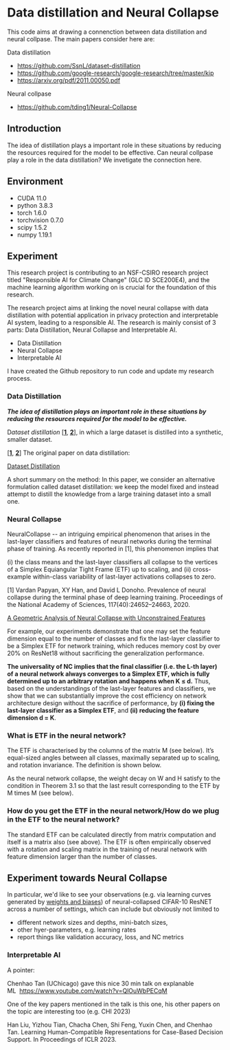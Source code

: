 # Data distillation and Neural Collapse

This code aims at drawing a connenction between data distillation and neural collpase. The main papers consider here are:

Data distillation
- https://github.com/SsnL/dataset-distillation
- https://github.com/google-research/google-research/tree/master/kip
- https://arxiv.org/pdf/2011.00050.pdf

Neural collpase
- https://github.com/tding1/Neural-Collapse

## Introduction
The idea of distillation plays a important role in these situations by reducing the resources required for the model to be effective. Can neural collpase play a role in the data distillation? We invetigate the connection here.

## Environment

- CUDA 11.0
- python 3.8.3
- torch 1.6.0
- torchvision 0.7.0
- scipy 1.5.2
- numpy 1.19.1

## Experiment

This research project is contributing to an NSF-CSIRO research project titled "Responsible AI for Climate Change" (GLC ID SCE200E4), and the machine learning algorithm working on is crucial for the foundation of this research.

The research project aims at linking the novel neural collapse with data distillation with potential application in privacy protection and interpretable AI system, leading to a responsible AI. The research is mainly consist of 3 parts: Data Distillation, Neural Collapse and Interpretable AI.

- Data Distillation
- Neural Collapse
- Interpretable AI

I have created the Github repository to run code and update my research process.

### Data Distillation

***The idea of distillation plays an important role in these situations by reducing the resources required for the model to be effective.***

D*ataset distillation* [**[1](https://arxiv.org/abs/1811.10959)**, **[2](https://ssnl.github.io/dataset_distillation/)**], in which a large dataset is distilled into a synthetic, smaller dataset.

[**[1](https://arxiv.org/abs/1811.10959)**, **[2](https://ssnl.github.io/dataset_distillation/)**] The original paper on data distillation: 

[Dataset Distillation](https://arxiv.org/abs/1811.10959)

A short summary on the method: In this paper, we consider an alternative formulation called dataset distillation: we keep the model fixed and instead attempt to distill the knowledge from a large training dataset into a small one.

### Neural Collapse

NeuralCollapse -- an intriguing empirical phenomenon that arises in the last-layer classifiers and features of neural networks during the terminal phase of training. As recently reported in [1],
this phenomenon implies that 

(i) the class means and the last-layer classifiers all collapse to the vertices of a Simplex Equiangular Tight Frame (ETF) up to scaling, and
(ii) cross-example within-class variability of last-layer activations collapses to zero.

[1] Vardan Papyan, XY Han, and David L Donoho. Prevalence of neural collapse during the terminal phase of deep learning training. Proceedings of the National Academy of Sciences, 117(40):24652–24663, 2020.

[A Geometric Analysis of Neural Collapse with Unconstrained Features](https://arxiv.org/abs/2105.02375)

For example, our experiments demonstrate that one may set the feature dimension equal to the number of classes and fix the last-layer classifier to be a Simplex ETF for network training, which reduces memory cost by over 20% on ResNet18 without sacrificing the generalization performance.

**The universality of NC implies that the final classifier (i.e. the L-th layer) of a neural network always converges to a Simplex ETF, which is fully determined up to an arbitrary rotation and happens when K ≤ d.** Thus, based on the understandings of the last-layer features and classifiers, we show that we can substantially improve the cost efficiency on network architecture design without the sacrifice of performance, by **(i) fixing the last-layer classifier as a Simplex ETF**, and **(ii) reducing the feature dimension d = K**.

### What is ETF in the neural network?

The ETF is characterised by the columns of the matrix M (see below). It’s equal-sized angles between all classes, maximally separated up to scaling, and rotation invariance. The definition is shown below.

As the neural network collapse, the weight decay on W and H satisfy to the condition in Theorem 3.1 so that the last result corresponding to the ETF by M times M (see below).

### How do you get the ETF in the neural network/How do we plug in the ETF to the neural network?

The standard ETF can be calculated directly from matrix computation and itself is a matrix also (see above). The ETF is often empirically observed with a rotation and scaling matrix in the training of neural network with feature dimension larger than the number of classes.

## Experiment towards Neural Collapse

In particular, we'd like to see your observations (e.g. via learning curves generated by [weights and biases](https://wandb.ai/site)) of neural-collapsed CIFAR-10 ResNET across a number of settings, which can include but obviously not limited to

- different network sizes and depths, mini-batch sizes,
- other hyer-parameters, e.g. learning rates
- report things like validation accuracy, loss, and NC metrics

### Interpretable AI

A pointer:

Chenhao Tan (UChicago) gave this nice 30 min talk on explanable ML  https://www.youtube.com/watch?v=QlOuWbPECqM

One of the key papers mentioned in the talk is this one, his other papers on the topic are interesting too (e.g. CHI 2023)

Han Liu, Yizhou Tian, Chacha Chen, Shi Feng, Yuxin Chen, and Chenhao Tan. Learning Human-Compatible Representations for Case-Based Decision Support. In Proceedings of ICLR 2023.


